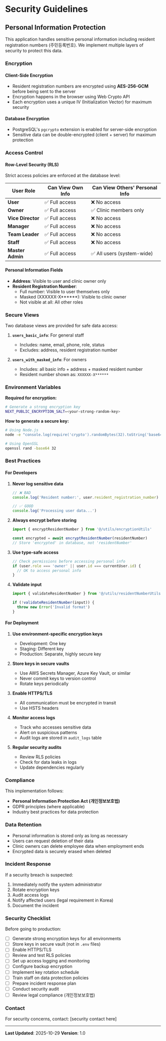 # Security Guidelines

## Personal Information Protection

This application handles sensitive personal information including resident registration numbers (주민등록번호). We implement multiple layers of security to protect this data.

### Encryption

#### Client-Side Encryption
- Resident registration numbers are encrypted using **AES-256-GCM** before being sent to the server
- Encryption happens in the browser using Web Crypto API
- Each encryption uses a unique IV (Initialization Vector) for maximum security

#### Database Encryption
- PostgreSQL's `pgcrypto` extension is enabled for server-side encryption
- Sensitive data can be double-encrypted (client + server) for maximum protection

### Access Control

#### Row-Level Security (RLS)
Strict access policies are enforced at the database level:

| User Role | Can View Own Info | Can View Others' Personal Info |
|-----------|-------------------|--------------------------------|
| **User** | ✅ Full access | ❌ No access |
| **Owner** | ✅ Full access | ✅ Clinic members only |
| **Vice Director** | ✅ Full access | ❌ No access |
| **Manager** | ✅ Full access | ❌ No access |
| **Team Leader** | ✅ Full access | ❌ No access |
| **Staff** | ✅ Full access | ❌ No access |
| **Master Admin** | ✅ Full access | ✅ All users (system-wide) |

#### Personal Information Fields
- **Address**: Visible to user and clinic owner only
- **Resident Registration Number**:
  - Full number: Visible to user themselves only
  - Masked (XXXXXX-X******): Visible to clinic owner
  - Not visible at all: All other roles

### Secure Views

Two database views are provided for safe data access:

1. **`users_basic_info`**: For general staff
   - Includes: name, email, phone, role, status
   - Excludes: address, resident registration number

2. **`users_with_masked_info`**: For owners
   - Includes: all basic info + address + masked resident number
   - Resident number shown as: `XXXXXX-X******`

### Environment Variables

**Required for encryption:**

```bash
# Generate a strong encryption key
NEXT_PUBLIC_ENCRYPTION_SALT=<your-strong-random-key>
```

**How to generate a secure key:**

```bash
# Using Node.js
node -e "console.log(require('crypto').randomBytes(32).toString('base64'))"

# Using OpenSSL
openssl rand -base64 32
```

### Best Practices

#### For Developers

1. **Never log sensitive data**
   ```typescript
   // ❌ BAD
   console.log('Resident number:', user.resident_registration_number)

   // ✅ GOOD
   console.log('Processing user data...')
   ```

2. **Always encrypt before storing**
   ```typescript
   import { encryptResidentNumber } from '@/utils/encryptionUtils'

   const encrypted = await encryptResidentNumber(residentNumber)
   // Store 'encrypted' in database, not 'residentNumber'
   ```

3. **Use type-safe access**
   ```typescript
   // Check permissions before accessing personal info
   if (user.role === 'owner' || user.id === currentUser.id) {
     // OK to access personal info
   }
   ```

4. **Validate input**
   ```typescript
   import { validateResidentNumber } from '@/utils/residentNumberUtils'

   if (!validateResidentNumber(input)) {
     throw new Error('Invalid format')
   }
   ```

#### For Deployment

1. **Use environment-specific encryption keys**
   - Development: One key
   - Staging: Different key
   - Production: Separate, highly secure key

2. **Store keys in secure vaults**
   - Use AWS Secrets Manager, Azure Key Vault, or similar
   - Never commit keys to version control
   - Rotate keys periodically

3. **Enable HTTPS/TLS**
   - All communication must be encrypted in transit
   - Use HSTS headers

4. **Monitor access logs**
   - Track who accesses sensitive data
   - Alert on suspicious patterns
   - Audit logs are stored in `audit_logs` table

5. **Regular security audits**
   - Review RLS policies
   - Check for data leaks in logs
   - Update dependencies regularly

### Compliance

This implementation follows:
- **Personal Information Protection Act (개인정보보호법)**
- GDPR principles (where applicable)
- Industry best practices for data protection

### Data Retention

- Personal information is stored only as long as necessary
- Users can request deletion of their data
- Clinic owners can delete employee data when employment ends
- Encrypted data is securely erased when deleted

### Incident Response

If a security breach is suspected:

1. Immediately notify the system administrator
2. Rotate encryption keys
3. Audit access logs
4. Notify affected users (legal requirement in Korea)
5. Document the incident

### Security Checklist

Before going to production:

- [ ] Generate strong encryption keys for all environments
- [ ] Store keys in secure vault (not in `.env` files)
- [ ] Enable HTTPS/TLS
- [ ] Review and test RLS policies
- [ ] Set up access logging and monitoring
- [ ] Configure backup encryption
- [ ] Implement key rotation schedule
- [ ] Train staff on data protection policies
- [ ] Prepare incident response plan
- [ ] Conduct security audit
- [ ] Review legal compliance (개인정보보호법)

### Contact

For security concerns, contact: [security contact here]

---

**Last Updated**: 2025-10-29
**Version**: 1.0
